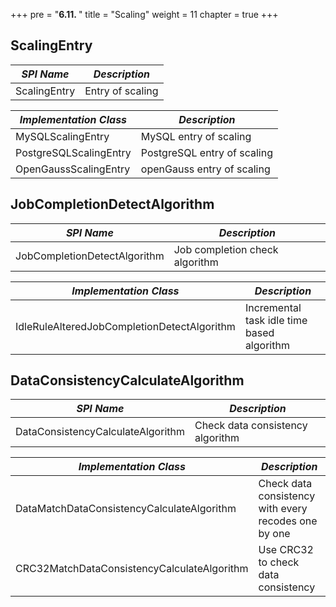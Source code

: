 +++
pre = "<b>6.11. </b>"
title = "Scaling"
weight = 11
chapter = true
+++

## ScalingEntry

| *SPI Name*             | *Description*               |
| ---------------------- | --------------------------- |
| ScalingEntry           | Entry of scaling            |

| *Implementation Class* | *Description*               |
| ---------------------- | --------------------------- |
| MySQLScalingEntry      | MySQL entry of scaling      |
| PostgreSQLScalingEntry | PostgreSQL entry of scaling |
| OpenGaussScalingEntry  | openGauss entry of scaling  |

## JobCompletionDetectAlgorithm

| *SPI Name*                                  | *Description*                               |
| ------------------------------------------- | ------------------------------------------- |
| JobCompletionDetectAlgorithm                | Job completion check algorithm              |

| *Implementation Class*                      | *Description*                               |
| ------------------------------------------- | ------------------------------------------- |
| IdleRuleAlteredJobCompletionDetectAlgorithm | Incremental task idle time based algorithm  |

## DataConsistencyCalculateAlgorithm

| *SPI Name*                                  | *Description*                                        |
| ------------------------------------------- | ---------------------------------------------------- |
| DataConsistencyCalculateAlgorithm           | Check data consistency algorithm                     |

| *Implementation Class*                      | *Description*                                        |
| ------------------------------------------- | ---------------------------------------------------- |
| DataMatchDataConsistencyCalculateAlgorithm  | Check data consistency with every recodes one by one |
| CRC32MatchDataConsistencyCalculateAlgorithm | Use CRC32 to check data consistency                  |
